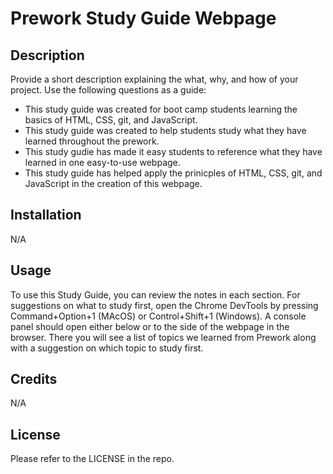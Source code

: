 # Prework Study Guide Webpage

## Description

Provide a short description explaining the what, why, and how of your project. Use the following questions as a guide:

- This study guide was created for boot camp students learning the basics of HTML, CSS, git, and JavaScript.
- This study guide was created to help students study what they have learned throughout the prework.
- This study gudie has made it easy students to reference what they have learned in one easy-to-use webpage.
- This study guide has helped apply the prinicples of HTML, CSS, git, and JavaScript in the creation of this webpage.

## Installation

N/A

## Usage

To use this Study Guide, you can review the notes in each section. For suggestions on what to study first, open the Chrome DevTools by pressing Command+Option+1 (MAcOS) or Control+Shift+1 (Windows). A console panel should open either below or to the side of the webpage in the browser. There you will see a list of topics we learned from Prework along with a suggestion on which topic to study first.

## Credits

N/A

## License

Please refer to the LICENSE in the repo.
